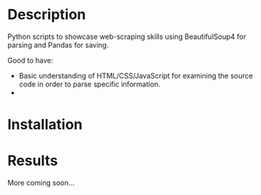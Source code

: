 # Description
Python scripts to showcase web-scraping skills using BeautifulSoup4 for parsing and Pandas for saving. 

Good to have:
- Basic understanding of HTML/CSS/JavaScript for examining the source code in order to parse specific information.
- 

# Installation


# Results


More coming soon...
